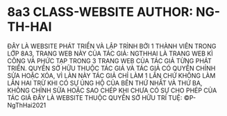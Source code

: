# 8a3 CLASS-WEBSITE AUTHOR: NG-TH-HAI
ĐÂY LÀ WEBSITE PHÁT TRIỂN VÀ LẬP TRÌNH BỞI 1 THÀNH VIÊN TRONG LỚP 8A3, TRANG WEB NÀY CỦA TÁC GIẢ: NGTHHAI  LÀ TRANG WEB KÌ CÔNG VÀ PHỨC TẠP TRONG 3 TRANG WEB CỦA TÁC GIẢ TỪNG PHÁT TRIỂN.
QUYỀN SỞ HỮU THUỘC TÁC GIẢ VÀ TÁC GIẢ CÓ QUYỀN CHỈNH SỬA HOẶC XÓA, VÌ LÀN NÀY TÁC GIẢ CHỈ LÀM 1 LẦN CHỨ KHÔNG LÀM LẦN HAI TRỪ KHI CÓ SỰ ỦNG HỘ CỦA BÊN THỨ NHẤT VÀ THỨ BA,
KHÔNG CHỈNH SỬA HOẶC SAO CHÉP KHI CHƯA CÓ SỰ CHO PHÉP CỦA TÁC GIẢ
                                                                      ĐÂY LÀ WEBSITE THUỘC QUYỀN SỞ HỮU TRÍ TUỆ: ©P-NgThHai2021
                                                                      
